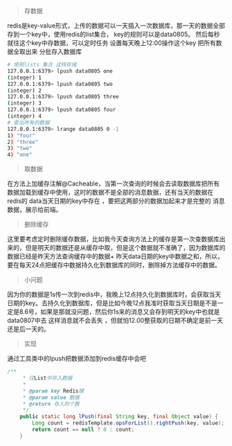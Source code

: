 > 存数据

redis是key-value形式，上传的数据可以一天插入一次数据库，那一天的数据全部存到一个key中，使用redis的list集合， key的规则可以是data0805。 然后每秒就往这个key中存数据，可以定时任务 设置每天晚上12:00操作这个key 把所有数据全取出来 分批存入数据库

```bash
# 使用lists 集合 这样存储
127.0.0.1:6379> lpush data0805 one
(integer) 1
127.0.0.1:6379> lpush data0805 two
(integer) 2
127.0.0.1:6379> lpush data0805 three
(integer) 3
127.0.0.1:6379> lpush data0805 four
(integer) 4
# 查出所有的数据
127.0.0.1:6379> lrange data0805 0 -1
1) "four"
2) "three"
3) "two"
4) "one"
```

> 取数据

在方法上加缓存注解@Cacheable，当第一次查询的时候会去读取数据库把所有数据加载到缓存中使用，这时的数据不是全部的消息数据，还有当天的数据在redis的 data当天日期的key中存在 ，要把这两部分的数据加起来才是完整的 消息数据，展示给前端。

> 删除缓存

这里要考虑定时删除缓存数据，比如我今天查询方法上的缓存是第一次查数据库出来的，但是明天的数据还是从缓存中取，但是这个数据就不准确了，因为数据库的数据已经是昨天方法查询缓存中的数据+ 昨天data日期的key中数据之和，所以，要在每天24点把缓存中数据持久化到数据库的同时，删除掉方法缓存中的数据。

> 小问题

因为你的数据是1s传一次到redis中，我晚上12点持久化到数据库时，会获取当天日期的key。去持久化到数据库，但是比如今晚12点我准时获取当天日期是不是一定是8.6号，如果是那就没问题，然后你1s来的消息又会存到明天的key中也就是data0807中去 这样消息就不会丢失 ，但就怕12.00整获取的日期不确定是前一天还是后一天的。







> 实现

通过工具类中的lpush把数据添加到redis缓存中会吧

```java
/**
     * 往List中存入数据
     *
     * @param key Redis键
     * @param value 数据
     * @return 存入的个数
     */
    public static long lPush(final String key, final Object value) {
        Long count = redisTemplate.opsForList().rightPush(key, value);
        return count == null ? 0 : count;
    }

```

